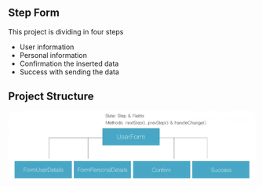 ## Step Form

This project is dividing in four steps
-   User information
-   Personal information
-   Confirmation the inserted data
-   Success with sending the data

## Project Structure
![Project Structure](structure.png)
